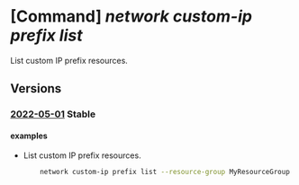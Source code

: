 # [Command] _network custom-ip prefix list_

List custom IP prefix resources.

## Versions

### [2022-05-01](/Resources/mgmt-plane/L3N1YnNjcmlwdGlvbnMve30vcHJvdmlkZXJzL21pY3Jvc29mdC5uZXR3b3JrL2N1c3RvbWlwcHJlZml4ZXM=/2022-05-01.xml) **Stable**

<!-- mgmt-plane /subscriptions/{}/providers/microsoft.network/customipprefixes 2022-05-01 -->
<!-- mgmt-plane /subscriptions/{}/resourcegroups/{}/providers/microsoft.network/customipprefixes 2022-05-01 -->

#### examples

- List custom IP prefix resources.
    ```bash
        network custom-ip prefix list --resource-group MyResourceGroup
    ```
